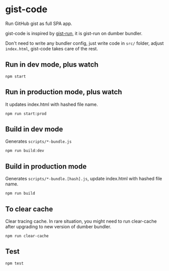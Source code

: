 # gist-code

Run GitHub gist as full SPA app.

gist-code is inspired by [gist-run](https://github.com/gist-run), it is gist-run on dumber bundler.

Don't need to write any bundler config, just write code in `src/` folder, adjust `index.html`, gist-code takes care of the rest.

## Run in dev mode, plus watch

    npm start

## Run in production mode, plus watch

It updates index.html with hashed file name.

    npm run start:prod

## Build in dev mode

Generates `scripts/*-bundle.js`

    npm run build:dev

## Build in production mode

Generates `scripts/*-bundle.[hash].js`, update index.html with hashed file name.

    npm run build

## To clear cache

Clear tracing cache. In rare situation, you might need to run clear-cache after upgrading to new version of dumber bundler.

    npm run clear-cache

## Test

    npm test
